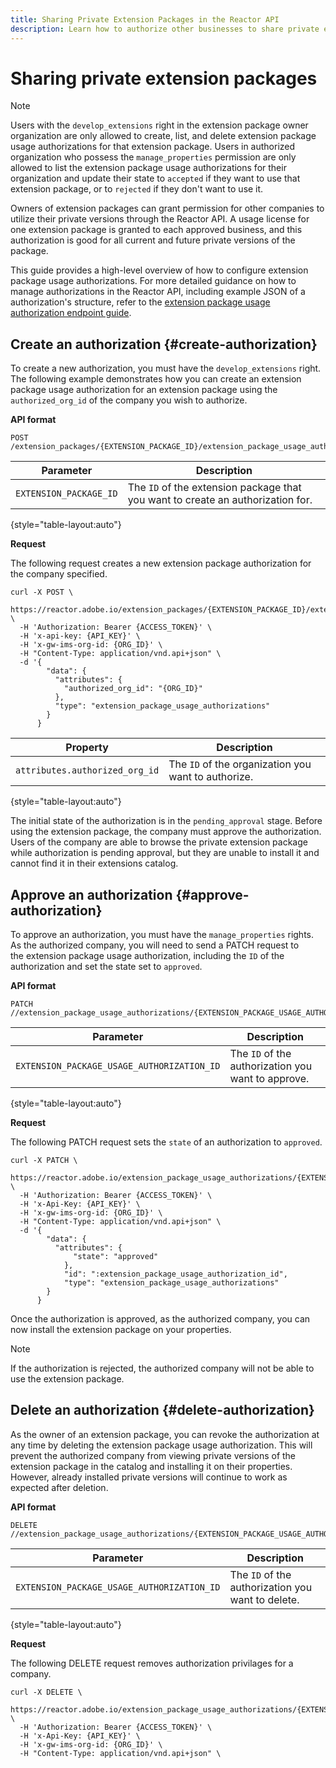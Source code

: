 ```yaml
---
title: Sharing Private Extension Packages in the Reactor API
description: Learn how to authorize other businesses to share private extentsion packages in the Reactor API.
---
```


# Sharing private extension packages

>[!NOTE]
>
>Users with the `develop_extensions` right in the extension package owner organization are only allowed to create, list, and delete extension package usage authorizations for that extension package. Users in authorized organization who possess the `manage_properties` permission are only allowed to list the extension package usage authorizations for their organization and update their state to `accepted` if they want to use that extension package, or to `rejected` if they don't want to use it.

Owners of extension packages can grant permission for other companies to utilize their private versions through the Reactor API. A usage license for one extension package is granted to each approved business, and this authorization is good for all current and future private versions of the package.

This guide provides a high-level overview of how to configure extension package usage authorizations. For more detailed guidance on how to manage authorizations in the Reactor API, including example JSON of a authorization's structure, refer to the [extension package usage authorization endpoint guide](../endpoints/extension-package-usage-authorizations.md).

## Create an authorization {#create-authorization}

To create a new authorization, you must have the `develop_extensions` right. The following example demonstrates how you can create an extension package usage authorization for an extension package using the `authorized_org_id` of the company you wish to authorize.

**API format**

```http
POST /extension_packages/{EXTENSION_PACKAGE_ID}/extension_package_usage_authorizations
```

| Parameter | Description |
| --- | --- |
| `EXTENSION_PACKAGE_ID` | The `ID` of the extension package that you want to create an authorization for. |

{style="table-layout:auto"}

**Request**

The following request creates a new extension package authorization for the company specified.

```shell
curl -X POST \
  https://reactor.adobe.io/extension_packages/{EXTENSION_PACKAGE_ID}/extension_package_usage_authorizations \
  -H 'Authorization: Bearer {ACCESS_TOKEN}' \
  -H 'x-api-key: {API_KEY}' \
  -H 'x-gw-ims-org-id: {ORG_ID}' \
  -H "Content-Type: application/vnd.api+json" \
  -d '{
        "data": {
          "attributes": {
            "authorized_org_id": "{ORG_ID}"
          },
          "type": "extension_package_usage_authorizations"
        }
      } 
```

| Property | Description |
| --- | --- |
| `attributes.authorized_org_id` | The `ID` of the organization you want to authorize. |

{style="table-layout:auto"}

The initial state of the authorization is in the `pending_approval` stage. Before using the extension package, the company must approve the authorization. Users of the company are able to browse the private extension package while authorization is pending approval, but they are unable to install it and cannot find it in their extensions catalog. 

## Approve an authorization {#approve-authorization}

To approve an authorization, you must have the `manage_properties` rights. As the authorized company, you will need to send a PATCH request to the extension package usage authorization, including the `ID` of the authorization and set the state set to `approved`.

**API format**

```http
PATCH //extension_package_usage_authorizations/{EXTENSION_PACKAGE_USAGE_AUTHORIZATION_ID}
```

| Parameter | Description |
| --- | --- |
| `EXTENSION_PACKAGE_USAGE_AUTHORIZATION_ID` | The `ID` of the authorization you want to approve. |

{style="table-layout:auto"}

**Request**

The following PATCH request sets the `state` of an authorization to `approved`.

```shell
curl -X PATCH \
  https://reactor.adobe.io/extension_package_usage_authorizations/{EXTENSION_PACKAGE_USAGE_AUTHORIZATION_ID} \
  -H 'Authorization: Bearer {ACCESS_TOKEN}' \
  -H 'x-Api-Key: {API_KEY}' \
  -H 'x-gw-ims-org-id: {ORG_ID}' \
  -H "Content-Type: application/vnd.api+json" \
  -d '{
        "data": {
          "attributes": {
	          "state": "approved"
	        },
	        "id": ":extension_package_usage_authorization_id",
	        "type": "extension_package_usage_authorizations"
        }
      }
```
Once the authorization is approved, as the authorized company, you can now install the extension package on your properties.

>[!NOTE]
>
>If the authorization is rejected, the authorized company will not be able to use the extension package.

## Delete an authorization {#delete-authorization}

As the owner of an extension package, you can revoke the authorization at any time by deleting the extension package usage authorization. This will prevent the authorized company from viewing private versions of the extension package in the catalog and installing it on their properties. However, already installed private versions will continue to work as expected after deletion.

**API format**

```http
DELETE //extension_package_usage_authorizations/{EXTENSION_PACKAGE_USAGE_AUTHORIZATION_ID}
```

| Parameter | Description |
| --- | --- |
| `EXTENSION_PACKAGE_USAGE_AUTHORIZATION_ID` | The `ID` of the authorization you want to delete. |

{style="table-layout:auto"}

**Request**

The following DELETE request removes authorization privilages for a company.

```shell
curl -X DELETE \
  https://reactor.adobe.io/extension_package_usage_authorizations/{EXTENSION_PACKAGE_USAGE_AUTHORIZATION_ID} \
  -H 'Authorization: Bearer {ACCESS_TOKEN}' \
  -H 'x-Api-Key: {API_KEY}' \
  -H 'x-gw-ims-org-id: {ORG_ID}' \
  -H "Content-Type: application/vnd.api+json" \
```
